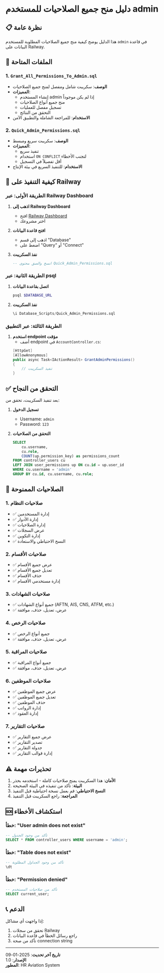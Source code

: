 # دليل منح جميع الصلاحيات للمستخدم admin

## 📋 نظرة عامة

هذا الدليل يوضح كيفية منح جميع الصلاحيات المطلوبة للمستخدم `admin` في قاعدة البيانات على Railway.

## 📁 الملفات المتاحة

### 1. `Grant_All_Permissions_To_Admin.sql`
- **الوصف**: سكريبت شامل ومفصل لمنح جميع الصلاحيات
- **المميزات**:
  - إنشاء المستخدم admin إذا لم يكن موجوداً
  - منح جميع أنواع الصلاحيات
  - تسجيل مفصل للعمليات
  - التحقق من النتائج
- **الاستخدام**: للمراجعة الشاملة والتطبيق الآمن

### 2. `Quick_Admin_Permissions.sql`
- **الوصف**: سكريبت سريع ومبسط
- **المميزات**:
  - تنفيذ سريع
  - استخدام `ON CONFLICT` لتجنب الأخطاء
  - أقل تفصيلاً في التسجيل
- **الاستخدام**: للتنفيذ السريع في بيئة الإنتاج

## 🚀 كيفية التنفيذ على Railway

### الطريقة الأولى: عبر Railway Dashboard

1. **اذهب إلى Railway Dashboard**
   - افتح [Railway Dashboard](https://railway.app)
   - اختر مشروعك

2. **افتح قاعدة البيانات**
   - اذهب إلى قسم "Database"
   - اضغط على "Query" أو "Connect"

3. **نفذ السكريبت**
   ```sql
   -- انسخ والصق محتوى Quick_Admin_Permissions.sql
   ```

### الطريقة الثانية: عبر psql

1. **اتصل بقاعدة البيانات**
   ```bash
   psql $DATABASE_URL
   ```

2. **نفذ السكريبت**
   ```sql
   \i Database_Scripts/Quick_Admin_Permissions.sql
   ```

### الطريقة الثالثة: عبر التطبيق

1. **استخدم endpoint مؤقت**
   - أضف endpoint في `AccountController.cs`:
   ```csharp
   [HttpGet]
   [AllowAnonymous]
   public async Task<IActionResult> GrantAdminPermissions()
   {
       // تنفيذ السكريبت
   }
   ```

## ✅ التحقق من النجاح

بعد تنفيذ السكريبت، تحقق من:

1. **تسجيل الدخول**
   - Username: `admin`
   - Password: `123`

2. **التحقق من الصلاحيات**
   ```sql
   SELECT 
       cu.username,
       cu.role,
       COUNT(up.permission_key) as permissions_count
   FROM controller_users cu
   LEFT JOIN user_permissions up ON cu.id = up.user_id
   WHERE cu.username = 'admin'
   GROUP BY cu.id, cu.username, cu.role;
   ```

## 🔧 الصلاحيات الممنوحة

### 1. صلاحيات النظام
- ✅ إدارة المستخدمين
- ✅ إدارة الأدوار
- ✅ إدارة الصلاحيات
- ✅ عرض السجلات
- ✅ إدارة التكوين
- ✅ النسخ الاحتياطي والاستعادة

### 2. صلاحيات الأقسام
- ✅ عرض جميع الأقسام
- ✅ تعديل جميع الأقسام
- ✅ حذف الأقسام
- ✅ إدارة مستخدمي الأقسام

### 3. صلاحيات الشهادات
- ✅ جميع أنواع الشهادات (AFTN, AIS, CNS, ATFM, etc.)
- ✅ عرض، تعديل، حذف، موافقة

### 4. صلاحيات الرخص
- ✅ جميع أنواع الرخص
- ✅ عرض، تعديل، حذف، موافقة

### 5. صلاحيات المراقبة
- ✅ جميع أنواع المراقبة
- ✅ عرض، تعديل، حذف، موافقة

### 6. صلاحيات الموظفين
- ✅ عرض جميع الموظفين
- ✅ تعديل جميع الموظفين
- ✅ حذف الموظفين
- ✅ إدارة الرواتب
- ✅ إدارة العقود

### 7. صلاحيات التقارير
- ✅ عرض جميع التقارير
- ✅ تصدير التقارير
- ✅ جدولة التقارير
- ✅ إدارة قوالب التقارير

## ⚠️ تحذيرات مهمة

1. **الأمان**: هذا السكريبت يمنح صلاحيات كاملة - استخدمه بحذر
2. **البيئة**: تأكد من تنفيذه في البيئة الصحيحة
3. **النسخ الاحتياطي**: قم بعمل نسخة احتياطية قبل التنفيذ
4. **المراجعة**: راجع السكريبت قبل التنفيذ

## 🆘 استكشاف الأخطاء

### خطأ: "User admin does not exist"
```sql
-- تأكد من وجود الجدول
SELECT * FROM controller_users WHERE username = 'admin';
```

### خطأ: "Table does not exist"
```sql
-- تأكد من وجود الجداول المطلوبة
\dt
```

### خطأ: "Permission denied"
```sql
-- تأكد من صلاحيات المستخدم
SELECT current_user;
```

## 📞 الدعم

إذا واجهت أي مشاكل:
1. تحقق من سجلات Railway
2. راجع رسائل الخطأ في قاعدة البيانات
3. تأكد من صحة connection string

---

**تاريخ آخر تحديث**: 2025-01-09  
**الإصدار**: 1.0  
**المطور**: HR Aviation System